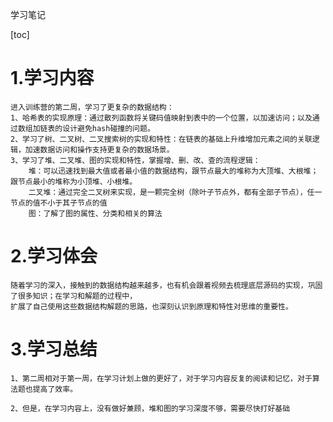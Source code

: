 学习笔记

[toc]

# 1.学习内容
    进入训练营的第二周，学习了更复杂的数据结构：
    1、哈希表的实现原理：通过散列函数将关键码值映射到表中的一个位置，以加速访问；以及通过数组加链表的设计避免hash碰撞的问题。
    2、学习了树、二叉树、二叉搜索树的实现和特性：在链表的基础上升维增加元素之间的关联逻辑，加速数据访问和操作支持更复杂的数据场景。
    3、学习了堆、二叉堆、图的实现和特性，掌握增、删、改、查的流程逻辑：
        堆：可以迅速找到最大值或者最小值的数据结构，跟节点最大的堆称为大顶堆、大根堆；跟节点最小的堆称为小顶堆、小根堆。
        二叉堆：通过完全二叉树来实现，是一颗完全树（除叶子节点外，都有全部子节点），任一节点的值不小于其子节点的值
        图：了解了图的属性、分类和相关的算法



# 2.学习体会

    随着学习的深入，接触到的数据结构越来越多，也有机会跟着视频去梳理底层源码的实现，巩固了很多知识；在学习和解题的过程中，
    扩展了自己使用这些数据结构解题的思路，也深刻认识到原理和特性对思维的重要性。

# 3.学习总结

    1、第二周相对于第一周，在学习计划上做的更好了，对于学习内容反复的阅读和记忆，对于算法题也提高了效率。

    2、但是，在学习内容上，没有做好兼顾，堆和图的学习深度不够，需要尽快打好基础

